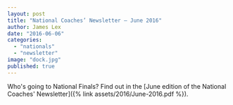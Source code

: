 ```yaml
---
layout: post
title: "National Coaches’ Newsletter – June 2016"
author: James Lex
date: "2016-06-06"
categories: 
  - "nationals"
  - "newsletter"
image: "dock.jpg"
published: true
---
```


Who's going to National Finals? Find out in the [June edition of the National Coaches' Newsletter]({% link assets/2016/June-2016.pdf %}).
